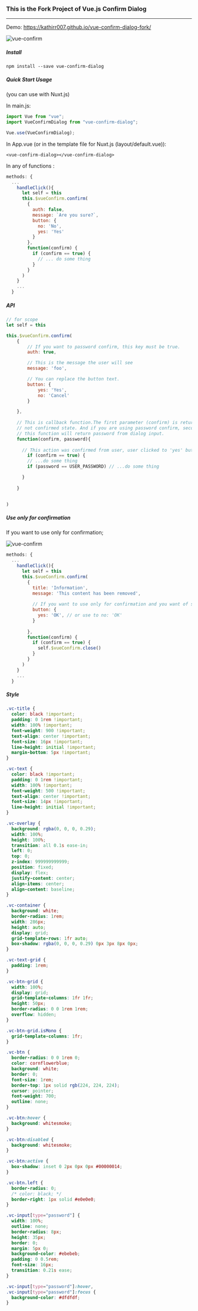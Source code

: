 <!-- [![issues](https://badgen.net/github/issues/aslanon/vue-confirm-dialog)](https://badge.fury.io/js/vue-confirm-dialog) [![npm](https://img.shields.io/npm/dm/vue-confirm-dialog.svg)](https://www.npmjs.com/package/vue-confirm-dialog) ![npm version](https://badge.fury.io/js/vue-confirm-dialog.svg) -->

### This is the Fork Project of Vue.js Confirm Dialog

---

Demo: https://kathirr007.github.io/vue-confirm-dialog-fork/

![vue-confirm](https://media.giphy.com/media/IcjDD7frmVB0KaGvG4/source.gif)



##### Install

```
npm install --save vue-confirm-dialog
```



##### Quick Start Usage 

(you can use with Nuxt.js)

In main.js: 

```js
import Vue from "vue";
import VueConfirmDialog from "vue-confirm-dialog";

Vue.use(VueConfirmDialog);
```



In App.vue (or in the template file for Nuxt.js (layout/default.vue)):

```vue
<vue-confirm-dialog></vue-confirm-dialog>
```



In any of functions :

```js
methods: {
  ...
    handleClick(){
      let self = this
      this.$vueConfirm.confirm(
        {
          auth: false,
          message: `Are you sure?`,
          button: {
            no: 'No',
            yes: 'Yes'
          }
        },
        function(confirm) {
          if (confirm == true) {
            // ... do some thing
          }
        }
      )
    }
	...
  }
```



##### API

```js
// for scope
let self = this

this.$vueConfirm.confirm(
    {	
        // If you want to password confirm, this key must be true.
        auth: true,

        // This is the message the user will see
        message: 'foo',

        // You can replace the button text. 
        button: {
            yes: 'Yes',
            no: 'Cancel'
        }

    },
    
    // This is callback function.The first parameter (confirm) is returned confirmed or
    // not confirmed state. And if you are using password confirm, second parameter of 
    // this function will return password from dialog input. 
    function(confirm, password){
		
      // This action was confirmed from user, user clicked to 'yes' button
    	if (confirm == true) {
        // ...do some thing
        if (password == USER_PASSWORD) // ...do some thing

      }
            
    }
 

)
```



##### Use only for confirmation

If you want to use only for confirmation;

![vue-confirm](https://media.giphy.com/media/gFbTGQx1b0ZEDWKx73/source.gif)

```js
methods: {
  ...
    handleClick(){
      let self = this
      this.$vueConfirm.confirm(
        {
          title: 'Information',
          message: 'This content has been removed',
            
          // If you want to use only for confirmation and you want of see one button in 		  // dialog, you can use only one of  'no' or 'yes' object keys.
          button: {
          	yes: 'OK', // or use to no: 'OK'
          }
            
        },
        function(confirm) {
          if (confirm == true) {
            self.$vueConfirm.close()
          }
        }
      )
    }
	...
  }
```



##### Style

```css
.vc-title {
  color: black !important;
  padding: 0 1rem !important;
  width: 100% !important;
  font-weight: 900 !important;
  text-align: center !important;
  font-size: 16px !important;
  line-height: initial !important;
  margin-bottom: 5px !important;
}

.vc-text {
  color: black !important;
  padding: 0 1rem !important;
  width: 100% !important;
  font-weight: 500 !important;
  text-align: center !important;
  font-size: 14px !important;
  line-height: initial !important;
}

.vc-overlay {
  background: rgba(0, 0, 0, 0.29);
  width: 100%;
  height: 100%;
  transition: all 0.1s ease-in;
  left: 0;
  top: 0;
  z-index: 999999999999;
  position: fixed;
  display: flex;
  justify-content: center;
  align-items: center;
  align-content: baseline;
}

.vc-container {
  background: white;
  border-radius: 1rem;
  width: 286px;
  height: auto;
  display: grid;
  grid-template-rows: 1fr auto;
  box-shadow: rgba(0, 0, 0, 0.29) 0px 3px 8px 0px;
}

.vc-text-grid {
  padding: 1rem;
}

.vc-btn-grid {
  width: 100%;
  display: grid;
  grid-template-columns: 1fr 1fr;
  height: 50px;
  border-radius: 0 0 1rem 1rem;
  overflow: hidden;
}

.vc-btn-grid.isMono {
  grid-template-columns: 1fr;
}

.vc-btn {
  border-radius: 0 0 1rem 0;
  color: cornflowerblue;
  background: white;
  border: 0;
  font-size: 1rem;
  border-top: 1px solid rgb(224, 224, 224);
  cursor: pointer;
  font-weight: 700;
  outline: none;
}

.vc-btn:hover {
  background: whitesmoke;
}

.vc-btn:disabled {
  background: whitesmoke;
}

.vc-btn:active {
  box-shadow: inset 0 2px 0px 0px #00000014;
}

.vc-btn.left {
  border-radius: 0;
  /* color: black; */
  border-right: 1px solid #e0e0e0;
}

.vc-input[type="password"] {
  width: 100%;
  outline: none;
  border-radius: 8px;
  height: 35px;
  border: 0;
  margin: 5px 0;
  background-color: #ebebeb;
  padding: 0 0.5rem;
  font-size: 16px;
  transition: 0.21s ease;
}

.vc-input[type="password"]:hover,
.vc-input[type="password"]:focus {
  background-color: #dfdfdf;
}
```

